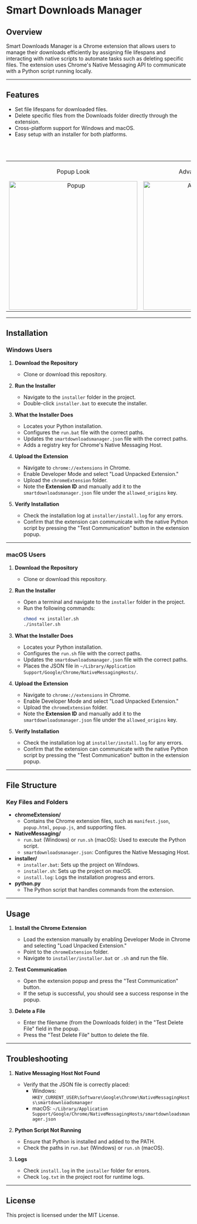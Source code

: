# Smart Downloads Manager

## Overview
Smart Downloads Manager is a Chrome extension that allows users to manage their downloads efficiently by assigning file lifespans and interacting with native scripts to automate tasks such as deleting specific files. The extension uses Chrome's Native Messaging API to communicate with a Python script running locally.

---

## Features
- Set file lifespans for downloaded files.
- Delete specific files from the Downloads folder directly through the extension.
- Cross-platform support for Windows and macOS.
- Easy setup with an installer for both platforms.

<br>
<br>

<div align="center">
  <table>
    <tr>
      <td align="center">
        <p>Popup Look</p>
        <img src="https://github.com/user-attachments/assets/43da7df7-40a9-44c9-9f2b-671d7d0cba7e" alt="Popup" width="350px">
      </td>
      <td align="center">
        <p>Advanced Mode Tab</p>
        <img src="https://github.com/user-attachments/assets/832c4479-02c7-43a7-b2a8-a04004bf234f" alt="Advanced Mode" width="350px">
      </td>
    </tr>
  </table>
</div>



---

## Installation

### Windows Users

1. **Download the Repository**
   - Clone or download this repository.

2. **Run the Installer**
   - Navigate to the `installer` folder in the project.
   - Double-click `installer.bat` to execute the installer.

3. **What the Installer Does**
   - Locates your Python installation.
   - Configures the `run.bat` file with the correct paths.
   - Updates the `smartdownloadsmanager.json` file with the correct paths.
   - Adds a registry key for Chrome's Native Messaging Host.

4. **Upload the Extension**
   - Navigate to `chrome://extensions` in Chrome.
   - Enable Developer Mode and select "Load Unpacked Extension."
   - Upload the `chromeExtension` folder.
   - Note the **Extension ID** and manually add it to the `smartdownloadsmanager.json` file under the `allowed_origins` key.

5. **Verify Installation**
   - Check the installation log at `installer/install.log` for any errors.
   - Confirm that the extension can communicate with the native Python script by pressing the "Test Communication" button in the extension popup.

---

### macOS Users

1. **Download the Repository**
   - Clone or download this repository.

2. **Run the Installer**
   - Open a terminal and navigate to the `installer` folder in the project.
   - Run the following commands:
     ```bash
     chmod +x installer.sh
     ./installer.sh
     ```

3. **What the Installer Does**
   - Locates your Python installation.
   - Configures the `run.sh` file with the correct paths.
   - Updates the `smartdownloadsmanager.json` file with the correct paths.
   - Places the JSON file in `~/Library/Application Support/Google/Chrome/NativeMessagingHosts/`.

4. **Upload the Extension**
   - Navigate to `chrome://extensions` in Chrome.
   - Enable Developer Mode and select "Load Unpacked Extension."
   - Upload the `chromeExtension` folder.
   - Note the **Extension ID** and manually add it to the `smartdownloadsmanager.json` file under the `allowed_origins` key.

5. **Verify Installation**
   - Check the installation log at `installer/install.log` for any errors.
   - Confirm that the extension can communicate with the native Python script by pressing the "Test Communication" button in the extension popup.

---

## File Structure

### Key Files and Folders
- **chromeExtension/**
  - Contains the Chrome extension files, such as `manifest.json`, `popup.html`, `popup.js`, and supporting files.
- **NativeMessaging/**
  - `run.bat` (Windows) or `run.sh` (macOS): Used to execute the Python script.
  - `smartdownloadsmanager.json`: Configures the Native Messaging Host.
- **installer/**
  - `installer.bat`: Sets up the project on Windows.
  - `installer.sh`: Sets up the project on macOS.
  - `install.log`: Logs the installation progress and errors.
- **python.py**
  - The Python script that handles commands from the extension.

---

## Usage

1. **Install the Chrome Extension**
   - Load the extension manually by enabling Developer Mode in Chrome and selecting "Load Unpacked Extension."
   - Point to the `chromeExtension` folder.
   - Navigate to `installer/installer.bat` or `.sh` and run the file.

2. **Test Communication**
   - Open the extension popup and press the "Test Communication" button.
   - If the setup is successful, you should see a success response in the popup.

3. **Delete a File**
   - Enter the filename (from the Downloads folder) in the "Test Delete File" field in the popup.
   - Press the "Test Delete File" button to delete the file.

---

## Troubleshooting

1. **Native Messaging Host Not Found**
   - Verify that the JSON file is correctly placed:
     - Windows: `HKEY_CURRENT_USER\Software\Google\Chrome\NativeMessagingHosts\smartdownloadsmanager`
     - macOS: `~/Library/Application Support/Google/Chrome/NativeMessagingHosts/smartdownloadsmanager.json`

2. **Python Script Not Running**
   - Ensure that Python is installed and added to the PATH.
   - Check the paths in `run.bat` (Windows) or `run.sh` (macOS).

3. **Logs**
   - Check `install.log` in the `installer` folder for errors.
   - Check `log.txt` in the project root for runtime logs.

---

## License
This project is licensed under the MIT License.

